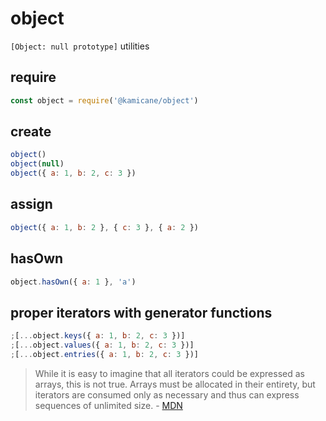 # object

`[Object: null prototype]` utilities

## require

```js
const object = require('@kamicane/object')
```

## create

```js
object()
object(null)
object({ a: 1, b: 2, c: 3 })
```

## assign

```js
object({ a: 1, b: 2 }, { c: 3 }, { a: 2 })
```

## hasOwn

```js
object.hasOwn({ a: 1 }, 'a')
```

## proper iterators with generator functions

```js
;[...object.keys({ a: 1, b: 2, c: 3 })]
;[...object.values({ a: 1, b: 2, c: 3 })]
;[...object.entries({ a: 1, b: 2, c: 3 })]
```

> While it is easy to imagine that all iterators could be expressed as arrays, this is not true. Arrays must be allocated in their entirety, but iterators are consumed only as necessary and thus can express sequences of unlimited size. - [MDN](https://developer.mozilla.org/en-US/docs/Web/JavaScript/Guide/Iterators_and_Generators)
